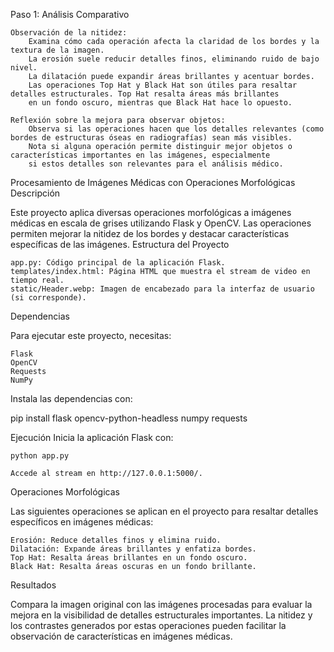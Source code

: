 Paso 1: Análisis Comparativo

    Observación de la nitidez:
        Examina cómo cada operación afecta la claridad de los bordes y la textura de la imagen.
        La erosión suele reducir detalles finos, eliminando ruido de bajo nivel.
        La dilatación puede expandir áreas brillantes y acentuar bordes.
        Las operaciones Top Hat y Black Hat son útiles para resaltar detalles estructurales. Top Hat resalta áreas más brillantes
        en un fondo oscuro, mientras que Black Hat hace lo opuesto.

    Reflexión sobre la mejora para observar objetos:
        Observa si las operaciones hacen que los detalles relevantes (como bordes de estructuras óseas en radiografías) sean más visibles.
        Nota si alguna operación permite distinguir mejor objetos o características importantes en las imágenes, especialmente
        si estos detalles son relevantes para el análisis médico.

Procesamiento de Imágenes Médicas con Operaciones Morfológicas
Descripción

Este proyecto aplica diversas operaciones morfológicas a imágenes médicas en escala de grises utilizando Flask y OpenCV. 
Las operaciones permiten mejorar la nitidez de los bordes y destacar características específicas de las imágenes.
Estructura del Proyecto

    app.py: Código principal de la aplicación Flask.
    templates/index.html: Página HTML que muestra el stream de video en tiempo real.
    static/Header.webp: Imagen de encabezado para la interfaz de usuario (si corresponde).

Dependencias

Para ejecutar este proyecto, necesitas:

    Flask
    OpenCV
    Requests
    NumPy

Instala las dependencias con:

pip install flask opencv-python-headless numpy requests

Ejecución
    Inicia la aplicación Flask con:

    python app.py

    Accede al stream en http://127.0.0.1:5000/.

Operaciones Morfológicas

Las siguientes operaciones se aplican en el proyecto para resaltar detalles específicos en imágenes médicas:

    Erosión: Reduce detalles finos y elimina ruido.
    Dilatación: Expande áreas brillantes y enfatiza bordes.
    Top Hat: Resalta áreas brillantes en un fondo oscuro.
    Black Hat: Resalta áreas oscuras en un fondo brillante.

Resultados

Compara la imagen original con las imágenes procesadas para evaluar la mejora en la visibilidad de detalles estructurales 
importantes. La nitidez y los contrastes generados por estas operaciones pueden facilitar la observación de características
en imágenes médicas.
